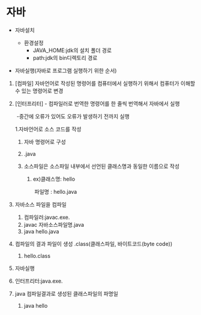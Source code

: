 # 자바

- 자바설치
  - 환경설정
    - JAVA_HOME:jdk의 설치 폴더 경로
    - path:jdk의 bin디렉토리 경로





- 자바실행(자바로 프로그램 실행하기 위한 순서)

1. [컴파일] 자바언어로 작성된 명령어를 컴퓨터에서 실행하기 위해서 컴퓨터가 이해할 수 있는 명령어로 변경

2. [인터프리터] - 컴파일러로 번역한 명령어를 한 줄씩 번역해서 자바에서 실행 

   ​					  -중간에 오류가 있어도 오류가 발생하기 전까지 실행

   

   1.자바언어로 소스 코드를 작성

   1. 자바 명령어로 구성

   2. .java

   3. 소스파일은 소스파일 내부에서 선언된 클래스명과 동일한 이름으로 작성

      1. ex)클래스명: hello

         ​      파일명 : hello.java

2. 자바소스 파일을 컴파일
   1. 컴파일러:javac.exe.
   2. javac 자바소스파일명.java
   3. java hello.java
3. 컴파일의 결과 파일이 생성 .class(클래스파일, 바이트코드(byte code))
   1. hello.class

4. 자바실행

1. 인터프리터:java.exe.
2. java 컴파일결과로 생성된 클래스파일의 파명일
   1. java hello